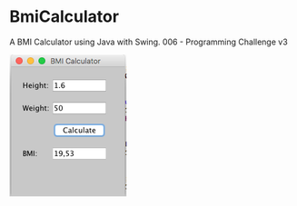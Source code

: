 # BmiCalculator
A BMI Calculator using Java with Swing.
006 - Programming Challenge v3

![Screenshot](screenshot.png)
